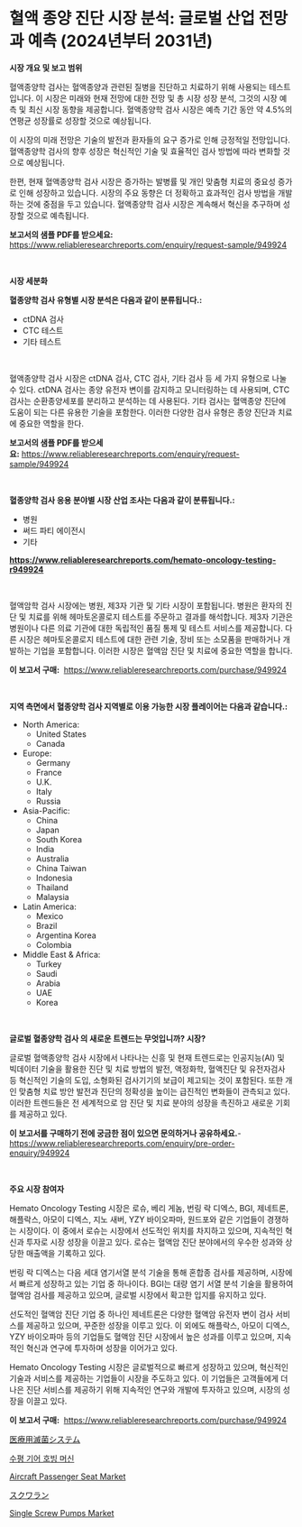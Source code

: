 <p><h1>혈액 종양 진단 시장 분석: 글로벌 산업 전망과 예측 (2024년부터 2031년)</h1></p><p><strong>시장 개요 및 보고 범위</strong></p>
<p><p>혈액종양학 검사는 혈액종양과 관련된 질병을 진단하고 치료하기 위해 사용되는 테스트입니다. 이 시장은 미래와 현재 전망에 대한 전망 및 총 시장 성장 분석, 그것의 시장 예측 및 최신 시장 동향을 제공합니다. 혈액종양학 검사 시장은 예측 기간 동안 약 4.5%의 연평균 성장률로 성장할 것으로 예상됩니다.</p><p>이 시장의 미래 전망은 기술의 발전과 환자들의 요구 증가로 인해 긍정적일 전망입니다. 혈액종양학 검사의 향후 성장은 혁신적인 기술 및 효율적인 검사 방법에 따라 변화할 것으로 예상됩니다.</p><p>한편, 현재 혈액종양학 검사 시장은 증가하는 발병률 및 개인 맞춤형 치료의 중요성 증가로 인해 성장하고 있습니다. 시장의 주요 동향은 더 정확하고 효과적인 검사 방법을 개발하는 것에 중점을 두고 있습니다. 혈액종양학 검사 시장은 계속해서 혁신을 추구하며 성장할 것으로 예측됩니다.</p></p>
<p><strong>보고서의 샘플 PDF를 받으세요:</strong> <a href="https://www.reliableresearchreports.com/enquiry/request-sample/949924">https://www.reliableresearchreports.com/enquiry/request-sample/949924</a></p>
<p>&nbsp;</p>
<p><strong>시장 세분화</strong></p>
<p><strong>혈종양학 검사 유형별 시장 분석은 다음과 같이 분류됩니다.:</strong></p>
<p><ul><li>ctDNA 검사</li><li>CTC 테스트</li><li>기타 테스트</li></ul></p>
<p>&nbsp;</p>
<p><p>혈액종양학 검사 시장은 ctDNA 검사, CTC 검사, 기타 검사 등 세 가지 유형으로 나눌 수 있다. ctDNA 검사는 종양 유전자 변이를 감지하고 모니터링하는 데 사용되며, CTC 검사는 순환종양세포를 분리하고 분석하는 데 사용된다. 기타 검사는 혈액종양 진단에 도움이 되는 다른 유용한 기술을 포함한다. 이러한 다양한 검사 유형은 종양 진단과 치료에 중요한 역할을 한다.</p></p>
<p><strong>보고서의 샘플 PDF를 받으세요:</strong>&nbsp;<a href="https://www.reliableresearchreports.com/enquiry/request-sample/949924">https://www.reliableresearchreports.com/enquiry/request-sample/949924</a></p>
<p>&nbsp;</p>
<p><strong> 혈종양학 검사 응용 분야별 시장 산업 조사는 다음과 같이 분류됩니다.:</strong></p>
<p><ul><li>병원</li><li>써드 파티 에이전시</li><li>기타</li></ul></p>
<p><strong><a href="https://www.reliableresearchreports.com/hemato-oncology-testing-r949924">https://www.reliableresearchreports.com/hemato-oncology-testing-r949924</a></strong></p>
<p>&nbsp;</p>
<p><p>혈액암학 검사 시장에는 병원, 제3자 기관 및 기타 시장이 포함됩니다. 병원은 환자의 진단 및 치료를 위해 헤마토온콜로지 테스트를 주문하고 결과를 해석합니다. 제3자 기관은 병원이나 다른 의료 기관에 대한 독립적인 품질 통제 및 테스트 서비스를 제공합니다. 다른 시장은 헤마토온콜로지 테스트에 대한 관련 기술, 장비 또는 소모품을 판매하거나 개발하는 기업을 포함합니다. 이러한 시장은 혈액암 진단 및 치료에 중요한 역할을 합니다.</p></p>
<p><strong>이 보고서 구매:</strong>&nbsp; <a href="https://www.reliableresearchreports.com/purchase/949924">https://www.reliableresearchreports.com/purchase/949924</a></p>
<p>&nbsp;</p>
<p><strong>지역 측면에서 혈종양학 검사 지역별로 이용 가능한 시장 플레이어는 다음과 같습니다.:</strong></p>
<p><ul>
    <li>
        North America:
        <ul>
            <li>United States</li>
            <li>Canada</li>
        </ul>
    </li>
    <li>
        Europe:
        <ul>
            <li>Germany</li>
            <li>France</li>
            <li>U.K.</li>
            <li>Italy</li>
            <li>Russia</li>
        </ul>
    </li>
    <li>
        Asia-Pacific:
        <ul>
            <li>China</li>
            <li>Japan</li>
            <li>South Korea</li>
            <li>India</li>
            <li>Australia</li>
            <li>China Taiwan</li>
            <li>Indonesia</li>
            <li>Thailand</li>
            <li>Malaysia</li>
        </ul>
    </li>
    <li>
        Latin America:
        <ul>
            <li>Mexico</li>
            <li>Brazil</li>
            <li>Argentina Korea</li>
            <li>Colombia</li>
        </ul>
    </li>
    <li>
        Middle East & Africa:
        <ul>
            <li>Turkey</li>
            <li>Saudi</li>
            <li>Arabia</li>
            <li>UAE</li>
            <li>Korea</li>
        </ul>
    </li>
    </ul></p>
<p>&nbsp;</p>
<p><strong>글로벌 혈종양학 검사 의 새로운 트렌드는 무엇입니까? 시장?</strong></p>
<p><p>글로벌 혈액종양학 검사 시장에서 나타나는 신흥 및 현재 트렌드로는 인공지능(AI) 및 빅데이터 기술을 활용한 진단 및 치료 방법의 발전, 액정화학, 혈액진단 및 유전자검사 등 혁신적인 기술의 도입, 소형화된 검사기기의 보급이 제고되는 것이 포함된다. 또한 개인 맞춤형 치료 방안 발전과 진단의 정확성을 높이는 급진적인 변화들이 관측되고 있다. 이러한 트렌드들은 전 세계적으로 암 진단 및 치료 분야의 성장을 촉진하고 새로운 기회를 제공하고 있다.</p></p>
<p><strong>이 보고서를 구매하기 전에 궁금한 점이 있으면 문의하거나 공유하세요.</strong>- <a href="https://www.reliableresearchreports.com/enquiry/pre-order-enquiry/949924">https://www.reliableresearchreports.com/enquiry/pre-order-enquiry/949924</a></p>
<p>&nbsp;</p>
<p><strong>주요 시장 참여자</strong></p>
<p><p>Hemato Oncology Testing 시장은 로슈, 베리 게놈, 번링 락 디엑스, BGI, 제네트론, 해플락스, 아모이 디엑스, 지노 새버, YZY 바이오파마, 원드포와 같은 기업들이 경쟁하는 시장이다. 이 중에서 로슈는 시장에서 선도적인 위치를 차지하고 있으며, 지속적인 혁신과 투자로 시장 성장을 이끌고 있다. 로슈는 혈액암 진단 분야에서의 우수한 성과와 상당한 매출액을 기록하고 있다.</p><p>번링 락 디엑스는 다음 세대 염기서열 분석 기술을 통해 혼합종 검사를 제공하며, 시장에서 빠르게 성장하고 있는 기업 중 하나이다. BGI는 대량 염기 서열 분석 기술을 활용하여 혈액암 검사를 제공하고 있으며, 글로벌 시장에서 확고한 입지를 유지하고 있다.</p><p>선도적인 혈액암 진단 기업 중 하나인 제네트론은 다양한 혈액암 유전자 변이 검사 서비스를 제공하고 있으며, 꾸준한 성장을 이루고 있다. 이 외에도 해플락스, 아모이 디엑스, YZY 바이오파마 등의 기업들도 혈액암 진단 시장에서 높은 성과를 이루고 있으며, 지속적인 혁신과 연구에 투자하며 성장을 이어가고 있다.</p><p>Hemato Oncology Testing 시장은 글로벌적으로 빠르게 성장하고 있으며, 혁신적인 기술과 서비스를 제공하는 기업들이 시장을 주도하고 있다. 이 기업들은 고객들에게 더 나은 진단 서비스를 제공하기 위해 지속적인 연구와 개발에 투자하고 있으며, 시장의 성장을 이끌고 있다.</p></p>
<p><strong>이 보고서 구매:</strong>&nbsp;&nbsp;<a href="https://www.reliableresearchreports.com/purchase/949924">https://www.reliableresearchreports.com/purchase/949924</a></p>
<p><p><a href="https://medium.com/@diegomoen2016/%E5%8C%BB%E7%99%82%E7%94%A8%E6%AE%BA%E8%8F%8C%E3%82%B7%E3%82%B9%E3%83%86%E3%83%A0%E5%B8%82%E5%A0%B4-2031%E5%B9%B4%E3%81%BE%E3%81%A7%E3%81%AE%E3%83%88%E3%83%AC%E3%83%B3%E3%83%89-%E4%BA%88%E6%B8%AC-%E7%AB%B6%E4%BA%89%E5%88%86%E6%9E%90-c23fb4a7ddd5">医療用滅菌システム</a></p><p><a href="https://medium.com/@bricebeahan2023/%EC%88%98%ED%8F%89-%EA%B8%B0%EC%96%B4-%ED%98%B8%EB%B9%99-%EA%B8%B0%EA%B3%84-%EC%8B%9C%EC%9E%A5-%EC%8B%9C%EC%9E%A5-%EC%A0%90%EC%9C%A0%EC%9C%A8-%EC%8B%9C%EC%9E%A5-%EB%8F%99%ED%96%A5-%EA%B7%B8%EB%A6%AC%EA%B3%A0-%EB%AF%B8%EB%9E%98-%EC%84%B1%EC%9E%A5-%ED%83%90%EC%83%89-8594df6d4802">수평 기어 호빙 머신</a></p><p><a href="https://github.com/jerrycopelandthomaswsqd8q/Market-Research-Report-List-2/blob/main/aircraft-passenger-seat-market.md">Aircraft Passenger Seat Market</a></p><p><a href="https://medium.com/@kyaorris56456/%E3%82%B9%E3%82%AF%E3%83%AF%E3%83%A9%E3%83%B3%E5%B8%82%E5%A0%B4%E3%81%AE%E8%A6%8F%E6%A8%A1%E3%81%AF-%E4%B8%96%E7%95%8C%E7%94%A3%E6%A5%AD%E3%81%AB%E3%81%8A%E3%81%91%E3%82%8B%E6%9C%80%E8%89%AF%E3%81%AE%E3%83%9E%E3%83%BC%E3%82%B1%E3%83%86%E3%82%A3%E3%83%B3%E3%82%B0%E3%83%81%E3%83%A3%E3%83%8D%E3%83%AB%E3%82%92%E6%98%8E%E3%82%89%E3%81%8B%E3%81%AB%E3%81%97%E3%81%BE%E3%81%99-aefafe91036d">スクワラン</a></p><p><a href="https://github.com/brenzgnarento/Market-Research-Report-List-2/blob/main/single-screw-pumps-market.md">Single Screw Pumps Market</a></p></p>